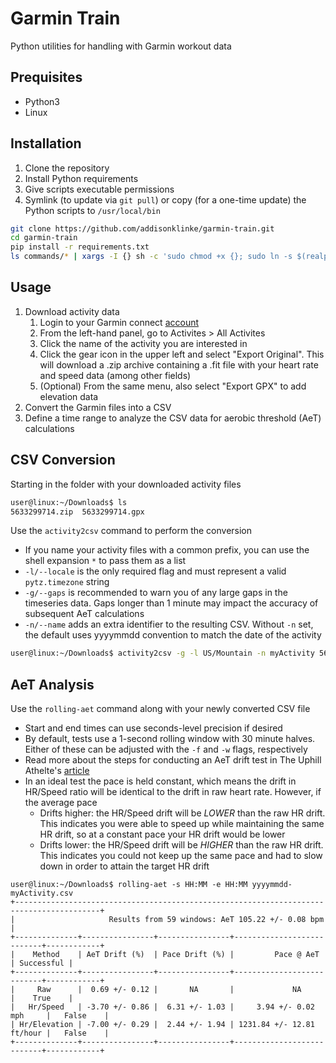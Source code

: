 # Garmin Train

Python utilities for handling with Garmin workout data

## Prequisites

* Python3
* Linux

## Installation

1. Clone the repository
2. Install Python requirements
3. Give scripts executable permissions
4. Symlink (to update via `git pull`) or copy (for a one-time update) the Python scripts to `/usr/local/bin`

```bash
git clone https://github.com/addisonklinke/garmin-train.git
cd garmin-train
pip install -r requirements.txt
ls commands/* | xargs -I {} sh -c 'sudo chmod +x {}; sudo ln -s $(realpath {}) /usr/local/bin;'
```

## Usage

1. Download activity data
    1. Login to your Garmin connect [account](https://connect.garmin.com)
    2. From the left-hand panel, go to Activites > All Activites
    3. Click the name of the activity you are interested in
    4. Click the gear icon in the upper left and select "Export Original".
       This will download a .zip archive containing a .fit file with your heart rate and speed data (among other fields)
    5. (Optional) From the same menu, also select "Export GPX" to add elevation data
2. Convert the Garmin files into a CSV
3. Define a time range to analyze the CSV data for aerobic threshold (AeT) calculations

## CSV Conversion

Starting in the folder with your downloaded activity files

```bash
user@linux:~/Downloads$ ls
5633299714.zip  5633299714.gpx
```

Use the `activity2csv` command to perform the conversion

* If you name your activity files with a common prefix, you can use the shell expansion `*` to pass them as a list
* `-l/--locale` is the only required flag and must represent a valid `pytz.timezone` string
* `-g/--gaps` is recommended to warn you of any large gaps in the timeseries data.
  Gaps longer than 1 minute may impact the accuracy of subsequent AeT calculations
* `-n/--name` adds an extra identifier to the resulting CSV.
  Without `-n` set, the default uses yyyymmdd convention to match the date of the activity

```bash
user@linux:~/Downloads$ activity2csv -g -l US/Mountain -n myActivity 5633299714.*
```

## AeT Analysis

Use the `rolling-aet` command along with your newly converted CSV file

* Start and end times can use seconds-level precision if desired
* By default, tests use a 1-second rolling window with 30 minute halves.
  Either of these can be adjusted with the `-f` and `-w` flags, respectively
* Read more about the steps for conducting an AeT drift test in The Uphill Athelte's
  [article](https://www.uphillathlete.com/heart-rate-drift/)
* In an ideal test the pace is held constant, which means the drift in HR/Speed ratio will be identical to the drift in
  raw heart rate. However, if the average pace
    * Drifts higher: the HR/Speed drift will be *LOWER* than the raw HR drift.
      This indicates you were able to speed up while maintaining the same HR drift, so at a constant pace your HR drift
      would be lower
    * Drifts lower: the HR/Speed drift will be *HIGHER* than the raw HR drift.
      This indicates you could not keep up the same pace and had to slow down in order to attain the target HR drift

```
user@linux:~/Downloads$ rolling-aet -s HH:MM -e HH:MM yyyymmdd-myActivity.csv
+-----------------------------------------------------------------------------------------+
|                     Results from 59 windows: AeT 105.22 +/- 0.08 bpm                    |
+--------------+----------------+----------------+---------------------------+------------+
|    Method    | AeT Drift (%)  | Pace Drift (%) |         Pace @ AeT        | Successful |
+--------------+----------------+----------------+---------------------------+------------+
|     Raw      |  0.69 +/- 0.12 |       NA       |             NA            |    True    |
|   Hr/Speed   | -3.70 +/- 0.86 |  6.31 +/- 1.03 |     3.94 +/- 0.02 mph     |   False    |
| Hr/Elevation | -7.00 +/- 0.29 |  2.44 +/- 1.94 | 1231.84 +/- 12.81 ft/hour |   False    |
+--------------+----------------+----------------+---------------------------+------------+
```
